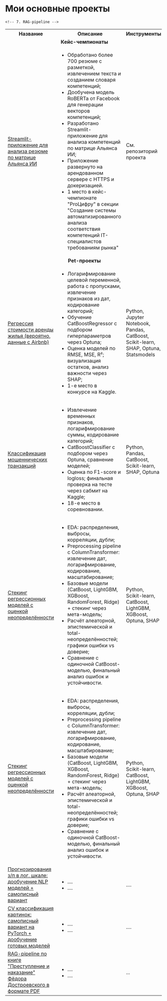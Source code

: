 # Мои основные проекты

<table>
  <tr>
    <th>Название</th>
    <th>Описание</th>
    <th>Инструменты</th>
  </tr>

  <!-- Кейс-чемпионаты -->
  <tr>
    <td colspan="3" align="center"><strong>Кейс-чемпионаты</strong></td>
  </tr>
  <tr>
    <td>
      <a href="https://github.com/KsyLight/cv-analyzer-gazprom-neft">
        Streamlit-приложение для анализа резюме по матрице Альянса ИИ
      </a>
    </td>
    <td>
      <ul>
        <li>Обработано более 700 резюме с разметкой, извлечением текста и созданием словаря компетенций;</li>
        <li>Дообучена модель RoBERTa от Facebook для генерации векторов компетенций;</li>
        <li>Разработано Streamlit-приложение для анализа компетенций по матрице Альянса ИИ;</li>
        <li>Приложение развернуто на арендованном сервере с HTTPS и докеризацией.</li>
        <li>1 место в кейс-чемпионате "ProЦифру" в секции "Создание системы автоматизированного анализа соответствия компетенций IT-специалистов требованиям рынка"</li>
      </ul>
    </td>
    <td>
      См. репозиторий проекта
    </td>
  </tr>

  <!-- Pet-проекты -->
  <tr>
    <td colspan="3" align="center"><strong>Pet-проекты</strong></td>
  </tr>

  <!-- 1. Регрессия стоимости аренды жилья -->
  <tr>
    <td>
      <a href="https://github.com/KsyLight/mts-data-analysis-school/tree/main/ml2">
        Регрессия стоимости аренды жилья (вероятно, данные с Airbnb)
      </a>
    </td>
    <td>
      <ul>
        <li>Логарифмирование целевой переменной, работа с пропусками, извлечение признаков из дат, кодирование категорий;</li>
        <li>Обучение CatBoostRegressor с подбором гиперпараметров через Optuna;</li>
        <li>Оценка моделей по RMSE, MSE, R²; визуализация остатков, анализ важности через SHAP;</li>
        <li>1-е место в конкурсе на Kaggle.</li>
      </ul>
    </td>
    <td>
      Python, Jupyter Notebook, Pandas, CatBoost, Scikit-learn, SHAP, Optuna, Statsmodels
    </td>
  </tr>

  <!-- 2. Классификация мошеннических транзакций -->
  <tr>
    <td>
      <a href="https://github.com/KsyLight/mts-data-analysis-school/tree/main/ml1">
        Классификация мошеннических транзакций
      </a>
    </td>
    <td>
      <ul>
        <li>Извлечение временных признаков, логарифмирование суммы, кодирование категорий;</li>
        <li>CatBoostClassifier с подбором через Optuna, сравнение моделей;</li>
        <li>Оценка по F1-score и logloss; финальная проверка на тесте через сабмит на Kaggle;</li>
        <li>18-е место в соревновании.</li>
      </ul>
    </td>
    <td>
      Python, Pandas, CatBoost, Scikit-learn, SHAP, Optuna
    </td>
  </tr>

  <!-- 3. Стекинг регрессионных моделей с оценкой неопределённости -->
  <tr>
    <td>
      <a href="https://github.com/KsyLight/mts-data-analysis-school/tree/main/ml3">
        Стекинг регрессионных моделей с оценкой неопределённости
      </a>
    </td>
    <td>
      <ul>
        <li>EDA: распределения, выбросы, корреляции, дубли;</li>
        <li>Preprocessing pipeline с ColumnTransformer: извлечение дат, логарифмирование, кодирование, масштабирование;</li>
        <li>Базовые модели (CatBoost, LightGBM, XGBoost, RandomForest, Ridge) + стекинг через мета-модель;</li>
        <li>Расчёт алеаторной, эпистемической и total-неопределённостей; графики ошибки vs доверие;</li>
        <li>Сравнение с одиночной CatBoost-моделью, финальный анализ ошибок и устойчивости.</li>
      </ul>
    </td>
    <td>
      Python, Scikit-learn, CatBoost, LightGBM, XGBoost, Optuna, SHAP
    </td>
  </tr>

  <!-- 4. Стекинг регрессионных моделей с оценкой неопределённости -->
  <tr>
    <td>
      <a href="https://github.com/KsyLight/mts-data-analysis-school/tree/main/ml3">
        Стекинг регрессионных моделей с оценкой неопределённости
      </a>
    </td>
    <td>
      <ul>
        <li>EDA: распределения, выбросы, корреляции, дубли;</li>
        <li>Preprocessing pipeline с ColumnTransformer: извлечение дат, логарифмирование, кодирование, масштабирование;</li>
        <li>Базовые модели (CatBoost, LightGBM, XGBoost, RandomForest, Ridge) + стекинг через мета-модель;</li>
        <li>Расчёт алеаторной, эпистемической и total-неопределённостей; графики ошибки vs доверие;</li>
        <li>Сравнение с одиночной CatBoost-моделью, финальный анализ ошибок и устойчивости.</li>
      </ul>
    </td>
    <td>
      Python, Scikit-learn, CatBoost, LightGBM, XGBoost, Optuna, SHAP
    </td>
  </tr>

  <!-- 5. NLP: прогнозирование заработной платы в логарифмированной шкале -->
  <tr>
    <td>
      <a href="https://github.com/KsyLight/mts-data-analysis-school/blob/main/nn1/neural-networks-1.ipynb">
        Прогнозирования з/п в лог. шкале: дообучение NLP моделей + самописный вариант
      </a>
    </td>
    <td>
      <ul>
        <li>....</li>
        <li>....</li>
      </ul>
    </td>
    <td>
      ....
    </td>
  </tr>

  <!-- 6. CV классификация картинок -->
  <tr>
    <td>
      <a href="https://github.com/KsyLight/mts-data-analysis-school/blob/main/nn2/Neural%20Networks%202.ipynb">
        CV классификация картинок: самописный вариант на PyTorch + дообучение готовых моделей
      </a>
    </td>
    <td>
      <ul>
        <li>....</li>
        <li>....</li>
      </ul>
    </td>
    <td>
      ....
    </td>
  </tr>

    <!-- 7. RAG-pipeline -->
  <tr>
    <td>
      <a href="https://github.com/KsyLight/mts-data-analysis-school/blob/main/nn3/Neural%20Networks%203.ipynb">
        RAG-pipeline по книге "Преступление и наказание" Фёдора Достроевского в формате PDF 
      </a>
    </td>
    <td>
      <ul>
        <li>....</li>
        <li>....</li>
      </ul>
    </td>
    <td>
      ...
    </td>
  </tr>

</table>
